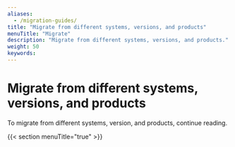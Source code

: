 ```yaml
---
aliases:
  - /migration-guides/
title: "Migrate from different systems, versions, and products"
menuTitle: "Migrate"
description: "Migrate from different systems, versions, and products."
weight: 50
keywords:
---
```


# Migrate from different systems, versions, and products

To migrate from different systems, version, and products, continue reading.

{{< section menuTitle="true" >}}
